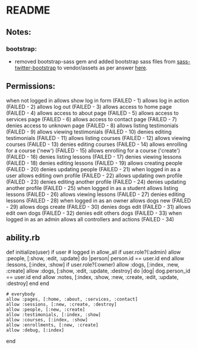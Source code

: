 README
====================

Notes:
------

### bootstrap:
- removed bootstrap-sass gem and added bootstrap sass files from [sass-twitter-bootstrap](https://github.com/jlong/sass-twitter-bootstrap) to vendor/assets as per answer [here](http://stackoverflow.com/a/15868449).

Permissions:
------------

  when not logged in
    allows show log in form (FAILED - 1)
    allows log in action (FAILED - 2)
    allows log out (FAILED - 3)
    allows access to home page (FAILED - 4)
    allows access to about page (FAILED - 5)
    allows access to services page (FAILED - 6)
    allows access to contact page (FAILED - 7)
    denies access to unknown page (FAILED - 8)
    allows listing testimonials (FAILED - 9)
    allows viewing testimonials (FAILED - 10)
    denies editing testimonials (FAILED - 11)
    allows listing courses (FAILED - 12)
    allows viewing courses (FAILED - 13)
    denies editing courses (FAILED - 14)
    allows enrolling for a course ('new') (FAILED - 15)
    allows enrolling for a course ('create') (FAILED - 16)
    denies listing lessons (FAILED - 17)
    denies viewing lessons (FAILED - 18)
    denies editing lessons (FAILED - 19)
    allows creating people (FAILED - 20)
    denies updating people (FAILED - 21)
  when logged in as a user
    allows editing own profile (FAILED - 22)
    allows updating own profile (FAILED - 23)
    denies editing another profile (FAILED - 24)
    denies updating another profile (FAILED - 25)
  when logged in as a student
    allows listing lessons (FAILED - 26)
    allows viewing lessons (FAILED - 27)
    denies editing lessons (FAILED - 28)
  when logged in as an owner
    allows dogs new (FAILED - 29)
    allows dogs create (FAILED - 30)
    denies dogs edit (FAILED - 31)
    allows edit own dogs (FAILED - 32)
    denies edit others dogs (FAILED - 33)
  when logged in as an admin
    allows all controllers and actions (FAILED - 34)

ability.rb
----------
def initialize(user)
    if user
      # logged in
      allow_all if user.role?(:admin)
      allow :people, [:show, :edit, :update] do |person|
        person.id == user.id
      end
      allow :lessons, [:index, :show]
      if user.role?(:owner)
        allow :dogs, [:index, :new, :create]
        allow :dogs, [:show, :edit, :update, :destroy] do |dog|
          dog.person_id == user.id
        end
        allow :notes, [:index, :show, :new, :create, :edit, :update, :destroy]
      end
    end

    # everybody
    allow :pages, [:home, :about, :services, :contact]
    allow :sessions, [:new, :create, :destroy]
    allow :people, [:new, :create]
    allow :testimonials, [:index, :show]
    allow :courses, [:index, :show]
    allow :enrollments, [:new, :create]
    allow :debug, [:index]
  end
